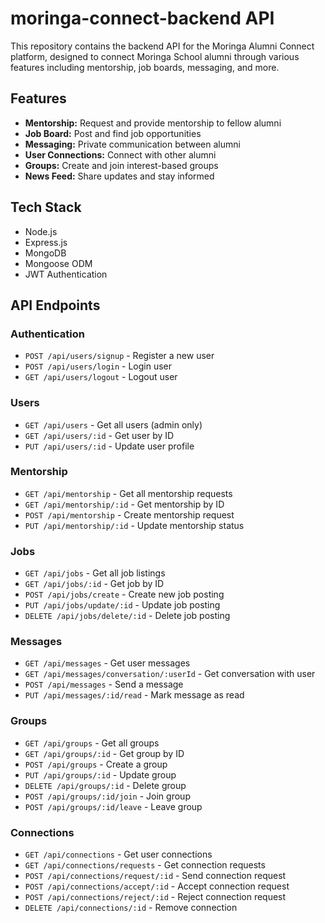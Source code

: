 # moringa-connect-backend API

This repository contains the backend API for the Moringa Alumni Connect platform, designed to connect Moringa School alumni through various features including mentorship, job boards, messaging, and more.

## Features

- **Mentorship:** Request and provide mentorship to fellow alumni
- **Job Board:** Post and find job opportunities
- **Messaging:** Private communication between alumni
- **User Connections:** Connect with other alumni
- **Groups:** Create and join interest-based groups
- **News Feed:** Share updates and stay informed

## Tech Stack

- Node.js
- Express.js
- MongoDB
- Mongoose ODM
- JWT Authentication

## API Endpoints

### Authentication
- `POST /api/users/signup` - Register a new user
- `POST /api/users/login` - Login user
- `GET /api/users/logout` - Logout user

### Users
- `GET /api/users` - Get all users (admin only)
- `GET /api/users/:id` - Get user by ID
- `PUT /api/users/:id` - Update user profile

### Mentorship
- `GET /api/mentorship` - Get all mentorship requests
- `GET /api/mentorship/:id` - Get mentorship by ID
- `POST /api/mentorship` - Create mentorship request
- `PUT /api/mentorship/:id` - Update mentorship status

### Jobs
- `GET /api/jobs` - Get all job listings
- `GET /api/jobs/:id` - Get job by ID
- `POST /api/jobs/create` - Create new job posting
- `PUT /api/jobs/update/:id` - Update job posting
- `DELETE /api/jobs/delete/:id` - Delete job posting

### Messages
- `GET /api/messages` - Get user messages
- `GET /api/messages/conversation/:userId` - Get conversation with user
- `POST /api/messages` - Send a message
- `PUT /api/messages/:id/read` - Mark message as read

### Groups
- `GET /api/groups` - Get all groups
- `GET /api/groups/:id` - Get group by ID
- `POST /api/groups` - Create a group
- `PUT /api/groups/:id` - Update group
- `DELETE /api/groups/:id` - Delete group
- `POST /api/groups/:id/join` - Join group
- `POST /api/groups/:id/leave` - Leave group

### Connections
- `GET /api/connections` - Get user connections
- `GET /api/connections/requests` - Get connection requests
- `POST /api/connections/request/:id` - Send connection request
- `POST /api/connections/accept/:id` - Accept connection request
- `POST /api/connections/reject/:id` - Reject connection request
- `DELETE /api/connections/:id` - Remove connection